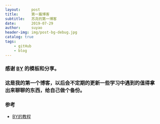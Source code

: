```yaml
---
layout:     post
title:      第一篇博客
subtitle:   苏尧的第一博客
date:       2019-07-29
author:     suyao
header-img: img/post-bg-debug.jpg
catalog: true
tags:
    - gitHub
    - blog
---
```


### 感谢 [BY](https://qiubaiying.github.io) 的模板和分享。

### 这是我的第一个博客，以后会不定期的更新一些学习中遇到的值得拿出来聊聊的东西，给自己做个备份。


### 参考

- [BY的教程](https://www.jianshu.com/p/e68fba58f75c)
